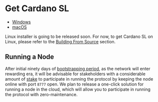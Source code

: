 # Get Cardano SL

 + [Windows]()
 + [macOS]()

[//]: # (|^| Yep, now Mac OS X is written as macOS. I know, right?)

Linux installer is going to be released soon. For now, to get Cardano
SL on Linux, please refer to the [Building From
Source](/for-contributors/building-from-source) section.

## Running a Node

After initial ninety days of [bootstrapping period](), as the network will enter
rewarding era, it will be advisable for stakeholders with a considerable
amount of [stake]() to participate in running the protocol by keeping
the node online with port `8777` open. We plan to release a one-click
solution for running a node in the cloud, which will allow you to
participate in running the protocol with zero-maintenance.
